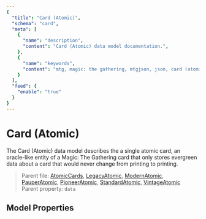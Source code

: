 ```yaml
---
{
  "title": "Card (Atomic)",
  "schema": "card",
  "meta": [
    {
      "name": "description",
      "content": "Card (Atomic) data model documentation.",
    },
    {
      "name": "keywords",
      "content": "mtg, magic: the gathering, mtgjson, json, card (atomic)",
    }
  ],
  "feed": {
    "enable": "true"
  }
}
---
```


# Card (Atomic)

The Card (Atomic) data model describes the a single atomic card, an oracle-like entity of a Magic: The Gathering card that only stores evergreen data about a card that would never change from printing to printing.

> Parent file: <span class="code-wrap">[AtomicCards](../../api/v5/AtomicCards.json.zip), [LegacyAtomic](../../api/v5/LegacyAtomic.json.zip), [ModernAtomic](../../api/v5/ModernAtomic.json.zip), [PauperAtomic](../../api/v5/PauperAtomic.json.zip), [PioneerAtomic](../../api/v5/PioneerAtomic.json.zip), [StandardAtomic](../../api/v5/StandardAtomic.json.zip), [VintageAtomic](../../api/v5/VintageAtomic.json.zip)</span>  
> Parent property: `data`  

## Model Properties

<Documentation/>
